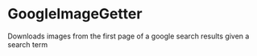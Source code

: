 GoogleImageGetter
=================

Downloads images from the first page of a google search results given a search term
